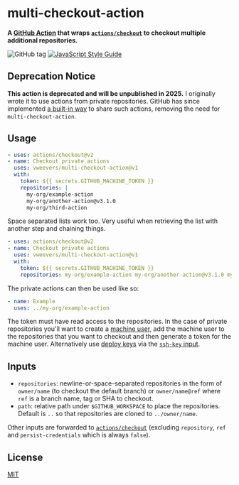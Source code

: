 # multi-checkout-action

**A [GitHub Action](https://github.com/features/actions) that wraps [`actions/checkout`](https://github.com/actions/checkout) to checkout multiple additional repositories.** 

![GitHub tag](https://img.shields.io/github/v/tag/vweevers/multi-checkout-action?sort=semver)
[![JavaScript Style Guide](https://img.shields.io/badge/code_style-standard-brightgreen.svg)](https://standardjs.com)

## Deprecation Notice

**This action is deprecated and will be unpublished in 2025.** I originally wrote it to use actions from private repositories. GitHub has since implemented [a built-in way](https://docs.github.com/en/actions/creating-actions/sharing-actions-and-workflows-from-your-private-repository) to share such actions, removing the need for `multi-checkout-action`.

## Usage

```yaml
- uses: actions/checkout@v2
- name: Checkout private actions
  uses: vweevers/multi-checkout-action@v1
  with:
    token: ${{ secrets.GITHUB_MACHINE_TOKEN }}
    repositories: |
      my-org/example-action
      my-org/another-action@v3.1.0
      my-org/third-action
```

Space separated lists work too. Very useful when retrieving the list with another step and chaining things.

```yaml
- uses: actions/checkout@v2
- name: Checkout private actions
  uses: vweevers/multi-checkout-action@v1
  with:
    token: ${{ secrets.GITHUB_MACHINE_TOKEN }}
    repositories: my-org/example-action my-org/another-action@v3.1.0 my-org/third-action
```

The private actions can then be used like so:

```yaml
- name: Example
  uses: ../my-org/example-action
```

The token must have read access to the repositories. In the case of private repositories you'll want to create a [machine user](https://docs.github.com/en/developers/overview/managing-deploy-keys#machine-users), add the machine user to the repositories that you want to checkout and then generate a token for the machine user. Alternatively use [deploy keys](https://docs.github.com/en/developers/overview/managing-deploy-keys#deploy-keys) via the [`ssh-key` input](https://github.com/actions/checkout#usage).

## Inputs

- `repositories`: newline-or-space-separated repositories in the form of `owner/name` (to checkout the default branch) or `owner/name@ref` where `ref` is a branch name, tag or SHA to checkout.
- `path`: relative path under `$GITHUB_WORKSPACE` to place the repositories. Default is `..` so that repositories are cloned to `../owner/name`.

Other inputs are forwarded to [`actions/checkout`](https://github.com/actions/checkout) (excluding `repository`, `ref` and `persist-credentials` which is always `false`).

## License

[MIT](LICENSE)
